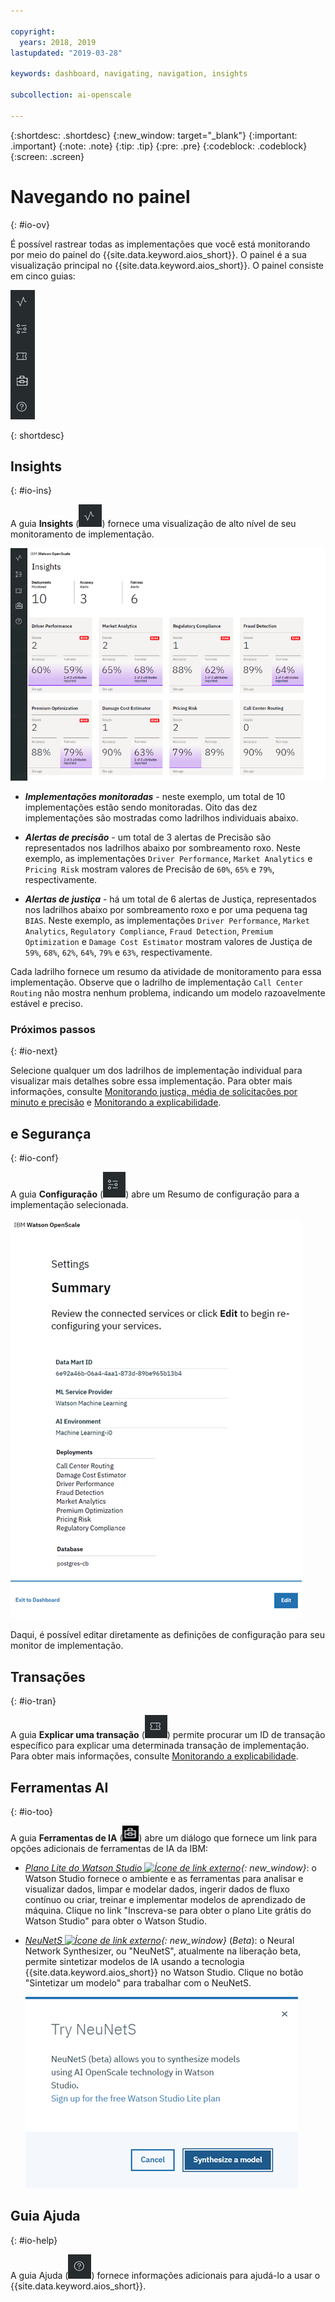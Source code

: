 ```yaml
---

copyright:
  years: 2018, 2019
lastupdated: "2019-03-28"

keywords: dashboard, navigating, navigation, insights

subcollection: ai-openscale

---
```


{:shortdesc: .shortdesc}
{:new_window: target="_blank"}
{:important: .important}
{:note: .note}
{:tip: .tip}
{:pre: .pre}
{:codeblock: .codeblock}
{:screen: .screen}

# Navegando no painel
{: #io-ov}

É possível rastrear todas as implementações que você está monitorando por meio do painel do {{site.data.keyword.aios_short}}. O painel é a sua visualização principal no {{site.data.keyword.aios_short}}. O painel consiste em cinco guias:

  ![Insight tabs](images/insight-tabs.png)

{: shortdesc}

## Insights
{: #io-ins}

A guia **Insights** (![Painel Insight](images/insight-dash-tab.png)) fornece uma visualização de alto nível de seu monitoramento de implementação.

  ![Insight dashboard](images/insight-dashboard.png)

- ***Implementações monitoradas*** - neste exemplo, um total de 10 implementações estão sendo monitoradas. Oito das dez implementações são mostradas como ladrilhos individuais abaixo.

- ***Alertas de precisão*** - um total de 3 alertas de Precisão são representados nos ladrilhos abaixo por sombreamento roxo. Neste exemplo, as implementações `Driver Performance`, `Market Analytics` e `Pricing Risk` mostram valores de Precisão de `60%`, `65%` e `79%`, respectivamente.

- ***Alertas de justiça*** - há um total de 6 alertas de Justiça, representados nos ladrilhos abaixo por sombreamento roxo e por uma pequena tag `BIAS`. Neste exemplo, as implementações `Driver Performance`, `Market Analytics`, `Regulatory Compliance`, `Fraud Detection`, `Premium Optimization` e `Damage Cost Estimator` mostram valores de Justiça de `59%`, `68%`, `62%`, `64%`, `79%` e `63%`, respectivamente.

Cada ladrilho fornece um resumo da atividade de monitoramento para essa implementação. Observe que o ladrilho de implementação `Call Center Routing` não mostra nenhum problema, indicando um modelo razoavelmente estável e preciso.

### Próximos passos
{: #io-next}

Selecione qualquer um dos ladrilhos de implementação individual para visualizar mais detalhes sobre essa implementação. Para obter mais informações, consulte [Monitorando justiça, média de solicitações por minuto e precisão](/docs/services/ai-openscale?topic=ai-openscale-it-ov) e [Monitorando a explicabilidade](/docs/services/ai-openscale?topic=ai-openscale-ie-ov).

## e Segurança
{: #io-conf}

A guia **Configuração** (![Guia Configuração](images/insight-config-tab.png)) abre um Resumo de configuração para a implementação selecionada.

  ![Config summary](images/insight-config-summary.png)

Daqui, é possível editar diretamente as definições de configuração para seu monitor de implementação.

## Transações
{: #io-tran}

A guia **Explicar uma transação** (![Guia Explicar uma transação](images/insight-transact-tab.png)) permite procurar um ID de transação específico para explicar uma determinada transação de implementação. Para obter mais informações, consulte [Monitorando a explicabilidade](/docs/services/ai-openscale?topic=ai-openscale-ie-ov).

## Ferramentas AI
{: #io-too}

A guia **Ferramentas de IA** (![Guia Ferramentas de IA](images/aitools.png)) abre um diálogo que fornece um link para opções adicionais de ferramentas de IA da IBM:

- *[Plano Lite do Watson Studio ![Ícone de link externo](../../icons/launch-glyph.svg "Ícone de link externo")](https://dataplatform.cloud.ibm.com/registration/stepone?apps=all&context=wdp){: new_window}*: o Watson Studio fornece o ambiente e as ferramentas para analisar e visualizar dados, limpar e modelar dados, ingerir dados de fluxo contínuo ou criar, treinar e implementar modelos de aprendizado de máquina. Clique no link "Inscreva-se para obter o plano Lite grátis do Watson Studio" para obter o Watson Studio.

- *[NeuNetS ![Ícone de link externo](../../icons/launch-glyph.svg "Ícone de link externo")](https://dataplatform.cloud.ibm.com/ml/neunets){: new_window}* (*Beta*): o Neural Network Synthesizer, ou "NeuNetS", atualmente na liberação beta, permite sintetizar modelos de IA usando a tecnologia {{site.data.keyword.aios_short}} no Watson Studio. Clique no botão "Sintetizar um modelo" para trabalhar com o NeuNetS.

  ![Diálogo do NeuNetS](images/neunets-dialog.png)

## Guia Ajuda
{: #io-help}

A guia Ajuda (![guia Transações](images/insight-help-tab.png)) fornece informações adicionais para ajudá-lo a usar o {{site.data.keyword.aios_short}}.
